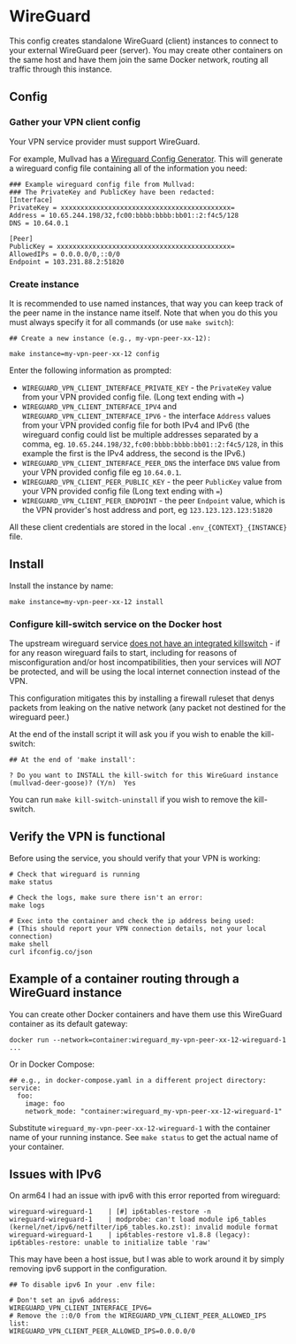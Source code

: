 # WireGuard

This config creates standalone WireGuard (client) instances to connect
to your external WireGuard peer (server). You may create other
containers on the same host and have them join the same Docker
network, routing all traffic through this instance.

## Config
### Gather your VPN client config

Your VPN service provider must support WireGuard.

For example, Mullvad has a [Wireguard Config
Generator](https://mullvad.net/en/account/#/wireguard-config). This
will generate a wireguard config file containing all of the
information you need:

```
### Example wireguard config file from Mullvad:
### The PrivateKey and PublicKey have been redacted:
[Interface]
PrivateKey = xxxxxxxxxxxxxxxxxxxxxxxxxxxxxxxxxxxxxxxxxxx=
Address = 10.65.244.198/32,fc00:bbbb:bbbb:bb01::2:f4c5/128
DNS = 10.64.0.1

[Peer]
PublicKey = xxxxxxxxxxxxxxxxxxxxxxxxxxxxxxxxxxxxxxxxxxxx=
AllowedIPs = 0.0.0.0/0,::0/0
Endpoint = 103.231.88.2:51820
```


### Create instance

It is recommended to use named instances, that way you can keep track
of the peer name in the instance name itself. Note that when you do
this you must always specify it for all commands (or use `make
switch`):

```
## Create a new instance (e.g., my-vpn-peer-xx-12):

make instance=my-vpn-peer-xx-12 config 
```

Enter the following information as prompted:

 * `WIREGUARD_VPN_CLIENT_INTERFACE_PRIVATE_KEY` - the `PrivateKey`
   value from your VPN provided config file. (Long text ending with
   `=`)
 * `WIREGUARD_VPN_CLIENT_INTERFACE_IPV4` and
   `WIREGUARD_VPN_CLIENT_INTERFACE_IPV6` - the interface `Address`
   values from your VPN provided config file for both IPv4 and IPv6
   (the wireguard config could list be multiple addresses separated by
   a comma, eg. `10.65.244.198/32,fc00:bbbb:bbbb:bb01::2:f4c5/128`, in
   this example the first is the IPv4 address, the second is the
   IPv6.)
 * `WIREGUARD_VPN_CLIENT_INTERFACE_PEER_DNS` the interface `DNS`
   value from your VPN provided config file eg `10.64.0.1`.
 * `WIREGUARD_VPN_CLIENT_PEER_PUBLIC_KEY` - the peer `PublicKey`
   value from your VPN provided config file (Long text ending with
   `=`)
 * `WIREGUARD_VPN_CLIENT_PEER_ENDPOINT` - the peer `Endpoint`
   value, which is the VPN provider's host address and port, eg
   `123.123.123.123:51820`

All these client credentials are stored in the local
`.env_{CONTEXT}_{INSTANCE}` file.


## Install

Install the instance by name:

```
make instance=my-vpn-peer-xx-12 install 
```

### Configure kill-switch service on the Docker host

The upstream wireguard service [does not have an integrated
killswitch](https://github.com/linuxserver/docker-wireguard/issues/139) -
if for any reason wireguard fails to start, including for reasons of
misconfiguration and/or host incompatibilities, then your services
will *NOT* be protected, and will be using the local internet
connection instead of the VPN.

This configuration mitigates this by installing a firewall ruleset
that denys packets from leaking on the native network (any packet not
destined for the wireguard peer.)

At the end of the install script it will ask you if you wish to enable
the kill-switch:

```
## At the end of 'make install':

? Do you want to INSTALL the kill-switch for this WireGuard instance (mullvad-deer-goose)? (Y/n)  Yes
```

You can run `make kill-switch-uninstall` if you wish to remove the
kill-switch.

## Verify the VPN is functional

Before using the service, you should verify that your VPN is working:

```
# Check that wireguard is running
make status

# Check the logs, make sure there isn't an error:
make logs

# Exec into the container and check the ip address being used:
# (This should report your VPN connection details, not your local connection)
make shell
curl ifconfig.co/json
```

## Example of a container routing through a WireGuard instance

You can create other Docker containers and have them use this
WireGuard container as its default gateway:

```
docker run --network=container:wireguard_my-vpn-peer-xx-12-wireguard-1 ...
```

Or in Docker Compose:

```
## e.g., in docker-compose.yaml in a different project directory:
service:
  foo:
    image: foo
    network_mode: "container:wireguard_my-vpn-peer-xx-12-wireguard-1"
```

Substitute `wireguard_my-vpn-peer-xx-12-wireguard-1` with the
container name of your running instance. See `make status` to get the
actual name of your container.

## Issues with IPv6

On arm64 I had an issue with ipv6 with this error reported from wireguard:

```
wireguard-wireguard-1    | [#] ip6tables-restore -n
wireguard-wireguard-1    | modprobe: can't load module ip6_tables (kernel/net/ipv6/netfilter/ip6_tables.ko.zst): invalid module format
wireguard-wireguard-1    | ip6tables-restore v1.8.8 (legacy): ip6tables-restore: unable to initialize table 'raw'
```

This may have been a host issue, but I was able to work around it by simply removing ipv6 support in the configuration.

```
## To disable ipv6 In your .env file:

# Don't set an ipv6 address:
WIREGUARD_VPN_CLIENT_INTERFACE_IPV6=
# Remove the ::0/0 from the WIREGUARD_VPN_CLIENT_PEER_ALLOWED_IPS list:
WIREGUARD_VPN_CLIENT_PEER_ALLOWED_IPS=0.0.0.0/0
```
